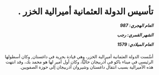 <h1 dir="rtl">تأسيس الدولة العثمانية أميرالية الخزر .</h1>

<h5 dir="rtl">العام الهجري:  987

الشهر القمري: رجب

العام الميلادي: 1579</h5>

<p dir="rtl">أسَّست الدولة العثمانية أميرالية الخزر، وهي قيادة بحرية في داغستان, وكان أسطولها الرئيسي في ميناء باكو في أذربيجان حاليًّا، وكان أول أمير لها هو محمد بك، وقد انتهت هذه الأميرالية بسبب انتقال داغستان وشيروان أذربيجان إلى حوزة الصفويين.</p></br>

